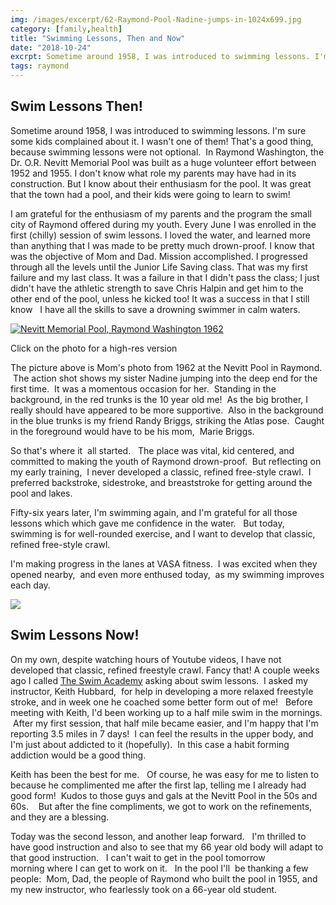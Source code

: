 ```yaml
---
img: /images/excerpt/62-Raymond-Pool-Nadine-jumps-in-1024x699.jpg
category: [family,health]
title: "Swimming Lessons, Then and Now"
date: "2018-10-24"
excrpt: Sometime around 1958, I was introduced to swimming lessons. I'm sure some kids complained about it. I wasn't one of them! That's a good thing, because swimming lessons were not optional.
tags: raymond
---
```


## **Swim Lessons Then!**

Sometime around 1958, I was introduced to swimming lessons. I'm sure some kids complained about it. I wasn't one of them! That's a good thing, because swimming lessons were not optional.  In Raymond Washington, the Dr. O.R. Nevitt Memorial Pool was built as a huge volunteer effort between 1952 and 1955. I don't know what role my parents may have had in its construction. But I know about their enthusiasm for the pool. It was great that the town had a pool, and their kids were going to learn to swim!

I am grateful for the enthusiasm of my parents and the program the small city of Raymond offered during my youth. Every June I was enrolled in the first (chilly) session of swim lessons. I loved the water, and learned more than anything that I was made to be pretty much drown-proof. I know that was the objective of Mom and Dad. Mission accomplished. I progressed through all the levels until the Junior Life Saving class. That was my first failure and my last class. It was a failure in that I didn't pass the class; I just didn't have the athletic strength to save Chris Halpin and get him to the other end of the pool, unless he kicked too! It was a success in that I still know   I have all the skills to save a drowning swimmer in calm waters.

[![Nevitt Memorial Pool, Raymond Washington 1962](/images/62-Raymond-Pool-Nadine-jumps-in-1024x699.jpg)](http://blog.duanemcguire.com/wp-content/uploads/2018/10/62-Raymond-Pool-Nadine-jumps-in.jpg)

Click on the photo for a high-res version

The picture above is Mom's photo from 1962 at the Nevitt Pool in Raymond.   The action shot shows my sister Nadine jumping into the deep end for the first time.  It was a momentous occasion for her.  Standing in the background, in the red trunks is the 10 year old me!  As the big brother, I really should have appeared to be more supportive.  Also in the background in the blue trunks is my friend Randy Briggs, striking the Atlas pose.  Caught in the foreground would have to be his mom,  Marie Briggs.

So that's where it  all started.   The place was vital, kid centered, and committed to making the youth of Raymond drown-proof.  But reflecting on my early training,  I never developed a classic, refined free-style crawl.  I preferred backstroke, sidestroke, and breaststroke for getting around the pool and lakes.

Fifty-six years later, I'm swimming again, and I'm grateful for all those lessons which which gave me confidence in the water.   But today, swimming is for well-rounded exercise, and I want to develop that classic, refined free-style crawl.

I'm making progress in the lanes at VASA fitness.  I was excited when they opened nearby,  and even more enthused today,  as my swimming improves each day.

[![](/images/43492879_10217276066280872_3964324461397671936_n.jpg)](http://blog.duanemcguire.com/wp-content/uploads/2018/10/43492879_10217276066280872_3964324461397671936_n.jpg)

## **Swim Lessons Now!**

On my own, despite watching hours of Youtube videos, I have not developed that classic, refined freestyle crawl. Fancy that! A couple weeks ago I called [The Swim Academy](http://www.theswimacademys.com/meet-our-coaches/) asking about swim lessons.  I asked my instructor, Keith Hubbard,  for help in developing a more relaxed freestyle stroke, and in week one he coached some better form out of me!   Before meeting with Keith, I'd been working up to a half mile swim in the mornings.   After my first session, that half mile became easier, and I'm happy that I'm  reporting 3.5 miles in 7 days!  I can feel the results in the upper body, and I'm just about addicted to it (hopefully).  In this case a habit forming addiction would be a good thing.

Keith has been the best for me.   Of course, he was easy for me to listen to because he complimented me after the first lap, telling me I already had good form!  Kudos to those guys and gals at the Nevitt Pool in the 50s and 60s.    But after the fine compliments, we got to work on the refinements, and they are a blessing.

Today was the second lesson, and another leap forward.   I'm thrilled to have good instruction and also to see that my 66 year old body will adapt to that good instruction.   I can't wait to get in the pool tomorrow morning where I can get to work on it.   In the pool I'll  be thanking a few people:  Mom, Dad, the people of Raymond who built the pool in 1955, and my new instructor, who fearlessly took on a 66-year old student.
